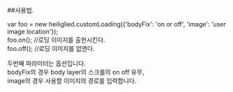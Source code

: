##사용법.  

var foo = new heiliglied.customLoading({'bodyFix': 'on or off', 'image': 'user image location'});  
foo.on(); //로딩 이미지를 출현시킨다.  
foo.off(); //로딩 이미지를 없앤다.  

두번째 파라미터는 옵션입니다.  
bodyFix의 경우 body layer의 스크롤의 on off 유무,  
image의 경우 사용할 이미지의 경로를 입력합니다.  

